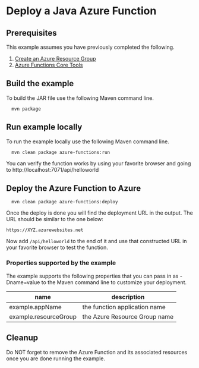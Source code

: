 
# Deploy a Java Azure Function

## Prerequisites

This example assumes you have previously completed the following.

1. [Create an Azure Resource Group](../resourcegroup-create/README.md)
1. [Azure Functions Core Tools](https://docs.microsoft.com/en-us/azure/azure-functions/functions-run-local#install-the-azure-functions-core-tools)

## Build the example

To build the JAR file use the following Maven command line.

````shell
  mvn package
````

## Run example locally

To run the example locally use the following Maven command line.

````shell
  mvn clean package azure-functions:run
````

You can verify the function works by using your favorite browser and going
to  http://localhost:7071/api/helloworld

## Deploy the Azure Function to Azure

```shell
  mvn clean package azure-functions:deploy
```

Once the deploy is done you will find the deployment URL in the output. The URL 
should be similar to the one below:

```shell
https://XYZ.azurewebsites.net
```

Now add `/api/helloworld` to the end of it and use that constructed URL in your 
favorite browser to test the function.

### Properties supported by the example

The example supports the following properties that you can pass in as -Dname=value
to the Maven command line to customize your deployment.

| name                   | description                        |
|------------------------|------------------------------------|
| example.appName        | the function application name      |
| example.resourceGroup  | the Azure Resource Group name      |

## Cleanup

Do NOT forget to remove the Azure Function and its associated resources
once you are done running the example.
